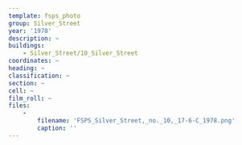 ```yaml
---
template: fsps_photo
group: Silver_Street
year: '1978'
description: ~
buildings:
    - Silver_Street/10_Silver_Street
coordinates: ~
heading: ~
classification: ~
section: ~
cell: ~
film_roll: ~
files:
    -
        filename: 'FSPS_Silver_Street,_no._10,_17-6-C_1978.png'
        caption: ''
---
```

